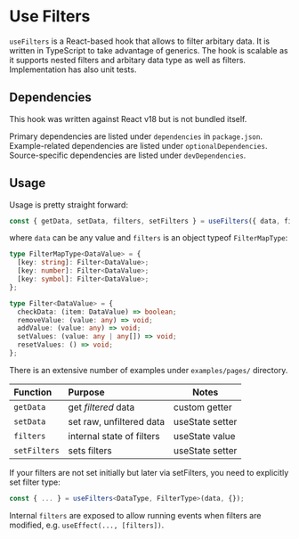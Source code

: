 # Use Filters

`useFilters` is a React-based hook that allows to filter arbitary data. It is written in TypeScript to take advantage of generics. The hook is scalable as it supports nested filters and arbitary data type as well as filters. Implementation has also unit tests.

## Dependencies

This hook was written against React v18 but is not bundled itself.

Primary dependencies are listed under `dependencies` in `package.json`.
Example-related dependencies are listed under `optionalDependencies`.
Source-specific dependencies are listed under `devDependencies`.

## Usage

Usage is pretty straight forward:

```ts
const { getData, setData, filters, setFilters } = useFilters({ data, filters });
```

where `data` can be any value and `filters` is an object typeof `FilterMapType`:

```ts
type FilterMapType<DataValue> = {
  [key: string]: Filter<DataValue>;
  [key: number]: Filter<DataValue>;
  [key: symbol]: Filter<DataValue>;
};
```

```ts
type Filter<DataValue> = {
  checkData: (item: DataValue) => boolean;
  removeValue: (value: any) => void;
  addValue: (value: any) => void;
  setValues: (value: any | any[]) => void;
  resetValues: () => void;
};
```

There is an extensive number of examples under `examples/pages/` directory.

| Function     | Purpose                   | Notes           |
| :----------- | :------------------------ | --------------- |
| `getData`    | get _filtered_ data       | custom getter   |
| `setData`    | set raw, unfiltered data  | useState setter |
| `filters`    | internal state of filters | useState value  |
| `setFilters` | sets filters              | useState setter |

If your filters are not set initially but later via setFilters, you need to explicitly set filter type:

```ts
const { ... } = useFilters<DataType, FilterType>(data, {});
```

Internal `filters` are exposed to allow running events when filters are modified, e.g. `useEffect(..., [filters])`.
